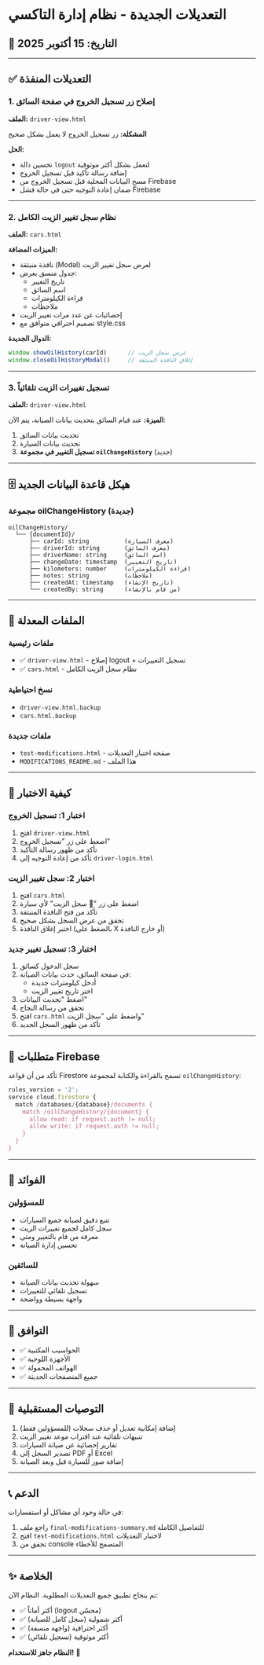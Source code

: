 # التعديلات الجديدة - نظام إدارة التاكسي

## 📅 التاريخ: 15 أكتوبر 2025

---

## ✅ التعديلات المنفذة

### 1. إصلاح زر تسجيل الخروج في صفحة السائق
**الملف:** `driver-view.html`

**المشكلة:** زر تسجيل الخروج لا يعمل بشكل صحيح

**الحل:**
- تحسين دالة `logout` لتعمل بشكل أكثر موثوقية
- إضافة رسالة تأكيد قبل تسجيل الخروج
- مسح البيانات المحلية قبل تسجيل الخروج من Firebase
- ضمان إعادة التوجيه حتى في حالة فشل Firebase

---

### 2. نظام سجل تغيير الزيت الكامل
**الملف:** `cars.html`

**الميزات المضافة:**
- نافذة منبثقة (Modal) لعرض سجل تغيير الزيت
- جدول منسق يعرض:
  * تاريخ التغيير
  * اسم السائق
  * قراءة الكيلومترات
  * ملاحظات
- إحصائيات عن عدد مرات تغيير الزيت
- تصميم احترافي متوافق مع style.css

**الدوال الجديدة:**
```javascript
window.showOilHistory(carId)      // عرض سجل الزيت
window.closeOilHistoryModal()     // إغلاق النافذة المنبثقة
```

---

### 3. تسجيل تغييرات الزيت تلقائياً
**الملف:** `driver-view.html`

**الميزة:**
عند قيام السائق بتحديث بيانات الصيانة، يتم الآن:
1. تحديث بيانات السائق
2. تحديث بيانات السيارة
3. **تسجيل التغيير في مجموعة `oilChangeHistory`** (جديد)

---

## 🗄️ هيكل قاعدة البيانات الجديد

### مجموعة oilChangeHistory (جديدة)
```
oilChangeHistory/
  └── {documentId}/
      ├── carId: string          (معرف السيارة)
      ├── driverId: string       (معرف السائق)
      ├── driverName: string     (اسم السائق)
      ├── changeDate: timestamp  (تاريخ التغيير)
      ├── kilometers: number     (قراءة الكيلومترات)
      ├── notes: string          (ملاحظات)
      ├── createdAt: timestamp   (تاريخ الإنشاء)
      └── createdBy: string      (من قام بالإنشاء)
```

---

## 📁 الملفات المعدلة

### ملفات رئيسية
- ✅ `driver-view.html` - إصلاح logout + تسجيل التغييرات
- ✅ `cars.html` - نظام سجل الزيت الكامل

### نسخ احتياطية
- `driver-view.html.backup`
- `cars.html.backup`

### ملفات جديدة
- `test-modifications.html` - صفحة اختبار التعديلات
- `MODIFICATIONS_README.md` - هذا الملف

---

## 🧪 كيفية الاختبار

### اختبار 1: تسجيل الخروج
1. افتح `driver-view.html`
2. اضغط على زر "تسجيل الخروج"
3. تأكد من ظهور رسالة التأكيد
4. تأكد من إعادة التوجيه إلى `driver-login.html`

### اختبار 2: سجل تغيير الزيت
1. افتح `cars.html`
2. اضغط على زر "📜 سجل الزيت" لأي سيارة
3. تأكد من فتح النافذة المنبثقة
4. تحقق من عرض السجل بشكل صحيح
5. اختبر إغلاق النافذة (بالضغط على X أو خارج النافذة)

### اختبار 3: تسجيل تغيير جديد
1. سجل الدخول كسائق
2. في صفحة السائق، حدث بيانات الصيانة:
   - أدخل كيلومترات جديدة
   - اختر تاريخ تغيير الزيت
3. اضغط "تحديث البيانات"
4. تحقق من رسالة النجاح
5. افتح `cars.html` واضغط على "سجل الزيت"
6. تأكد من ظهور السجل الجديد

---

## 🔧 متطلبات Firebase

تأكد من أن قواعد Firestore تسمح بالقراءة والكتابة لمجموعة `oilChangeHistory`:

```javascript
rules_version = '2';
service cloud.firestore {
  match /databases/{database}/documents {
    match /oilChangeHistory/{document} {
      allow read: if request.auth != null;
      allow write: if request.auth != null;
    }
  }
}
```

---

## 🎯 الفوائد

### للمسؤولين
- تتبع دقيق لصيانة جميع السيارات
- سجل كامل لجميع تغييرات الزيت
- معرفة من قام بالتغيير ومتى
- تحسين إدارة الصيانة

### للسائقين
- سهولة تحديث بيانات الصيانة
- تسجيل تلقائي للتغييرات
- واجهة بسيطة وواضحة

---

## 📱 التوافق

- ✅ الحواسيب المكتبية
- ✅ الأجهزة اللوحية
- ✅ الهواتف المحمولة
- ✅ جميع المتصفحات الحديثة

---

## 🚀 التوصيات المستقبلية

1. إضافة إمكانية تعديل أو حذف سجلات (للمسؤولين فقط)
2. تنبيهات تلقائية عند اقتراب موعد تغيير الزيت
3. تقارير إحصائية عن صيانة السيارات
4. تصدير السجل إلى PDF أو Excel
5. إضافة صور للسيارة قبل وبعد الصيانة

---

## 📞 الدعم

في حالة وجود أي مشاكل أو استفسارات:
1. راجع ملف `final-modifications-summary.md` للتفاصيل الكاملة
2. افتح `test-modifications.html` لاختبار التعديلات
3. تحقق من console المتصفح للأخطاء

---

## ✨ الخلاصة

تم بنجاح تطبيق جميع التعديلات المطلوبة. النظام الآن:
- ✅ أكثر أماناً (logout محسّن)
- ✅ أكثر شمولية (سجل كامل للصيانة)
- ✅ أكثر احترافية (واجهة منسقة)
- ✅ أكثر موثوقية (تسجيل تلقائي)

**النظام جاهز للاستخدام!** 🎉
